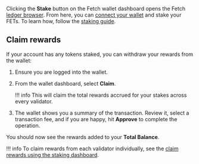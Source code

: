 Clicking the **Stake** button on the Fetch wallet dashboard opens the Fetch [ledger browser](https://browse-fetchhub.fetch.ai/validators). From here, you can [connect your wallet](./connections.md) and stake your FETs. To learn how, follow the [staking guide](https://docs.fetch.ai/basics/staking/how_to_stake/).

## Claim rewards

If your account has any tokens staked, you can withdraw your rewards from the wallet: 

1. Ensure you are logged into the wallet.
2. From the wallet dashboard, select **Claim**.

    !!! info
        This will claim the total rewards accrued for your stakes across every validator.

3. The wallet shows you a summary of the transaction. Review it, select a transaction fee, and if you are happy, hit **Approve** to complete the operation.

You should now see the rewards added to your **Total Balance**.

!!! info
    To claim rewards from each validator individually, see the [claim rewards using the staking dashboard](https://docs.fetch.ai/basics/staking/how_to_stake/#using-the-staking-dashboard).
